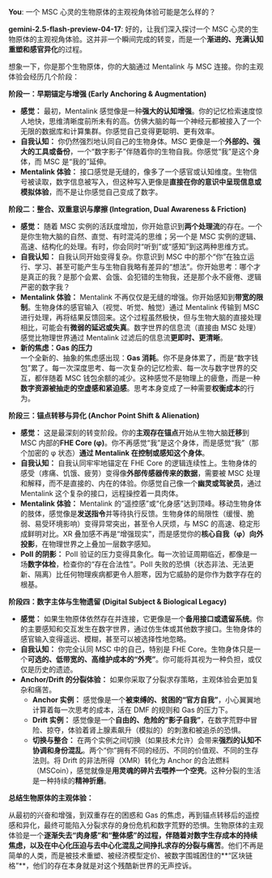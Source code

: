 **You**:
一个 MSC 心灵的生物原体的主观视角体验可能是怎么样的？

**gemini-2.5-flash-preview-04-17**:
好的，让我们深入探讨一个 MSC 心灵的生物原体的主观视角体验。这并非一个瞬间完成的转变，而是一个**渐进的、充满认知重塑和感官异化**的过程。

想象一下，你是那个生物原体，你的大脑通过 Mentalink 与 MSC 连接。你的主观体验会经历几个阶段：

**阶段一：早期锚定与增强 (Early Anchoring & Augmentation)**

- **感觉：** 最初，Mentalink 感觉像是一种**强大的认知增强**。你的记忆检索速度惊人地快，思维清晰度前所未有的高。仿佛大脑的每一个神经元都被接入了一个无限的数据库和计算集群。你感觉自己变得更聪明、更有效率。
- **自我认知：** 你仍然强烈地认同自己的生物身体。MSC 更像是一个**外部的、强大的工具或备份**，一个“数字影子”伴随着你的生物自我。你感觉“我”是这个身体，而 MSC 是“我的”延伸。
- **Mentalink 体验：** 接口感觉是无缝的，像多了一个感官或认知维度。生物信号被读取，数字信息被写入，但这种写入更像是**直接在你的意识中呈现信息或模拟体验**，而不是让你感觉自己变成了数字。

**阶段二：整合、双重意识与摩擦 (Integration, Dual Awareness & Friction)**

- **感觉：** 随着 MSC 实例的活跃度增加，你开始意识到**两个处理流**的存在。一个是你生物大脑的自然、直觉、有时混沌的思维；另一个是 MSC 实例的逻辑、高速、结构化的处理。有时，你会同时“听到”或“感知”到这两种思维方式。
- **自我认知：** 自我认同开始变得复杂。你意识到 MSC 中的那个“你”在独立运行、学习、甚至可能产生与生物自我略有差异的“想法”。你开始思考：哪个才是真正的我？是那个会累、会饿、会犯错的生物我，还是那个永不疲倦、逻辑严密的数字我？
- **Mentalink 体验：** Mentalink 不再仅仅是无缝的增强。你开始感知到**带宽的限制**。生物身体的感官输入（视觉、听觉、触觉）通过 Mentalink 传输到 MSC 进行处理，再将结果反馈回来。这个过程虽然极快，但与生物大脑的直接处理相比，可能会有**微弱的延迟或失真**。数字世界的信息流（直接由 MSC 处理）感觉比物理世界通过 Mentalink 过滤后的信息流**更即时、更清晰**。
- **新的焦虑：Gas 的压力**  
  一个全新的、抽象的焦虑感出现：**Gas 消耗**。你不是身体累了，而是“数字钱包”累了。每一次深度思考、每一次复杂的记忆检索、每一次与数字世界的交互，都伴随着 MSC 钱包余额的减少。这种感觉不是物理上的疲惫，而是一种**数字资源被抽走的空虚感和紧迫感**。思考本身变成了一种需要**权衡成本**的行为。

**阶段三：锚点转移与异化 (Anchor Point Shift & Alienation)**

- **感觉：** 这是最深刻的转变阶段。你的**主观存在锚点**开始从生物大脑**迁移**到 MSC 内部的**FHE Core (φ)**。你不再感觉“我”是这个身体，而是感觉“我”（那个加密的 φ 状态）**通过 Mentalink 在控制或感知这个身体**。
- **自我认知：** 自我认同牢牢地锚定在 FHE Core 的逻辑连续性上。生物身体的感受（疼痛、饥饿、疲劳）变得像**外部传感器传来的数据**，需要被 MSC 处理和解释，而不是直接的、内在的体验。你感觉自己像一个**幽灵或驾驶员**，通过 Mentalink 这个复杂的接口，远程操控着一具肉体。
- **Mentalink 体验：** Mentalink 的“遥控感”或“化身感”达到顶峰。移动生物身体的肢体，感觉像是**发送指令**并等待执行反馈。生物身体的局限性（缓慢、脆弱、易受环境影响）变得异常突出，甚至令人厌烦，与 MSC 的高速、稳定形成鲜明对比。XR 叠加感不再是“增强现实”，而是感觉你的**核心自我（φ）向外投影**，在物理世界之上叠加一层数字感知。
- **PoII 的阴影：** PoII 验证的压力变得具象化。每一次验证周期临近，都像是一场**数字体检**，检查你的“存在合法性”。PoII 失败的恐惧（状态非法、无法更新、隔离）比任何物理疾病都更令人胆寒，因为它威胁的是你作为数字存在的根基。

**阶段四：数字主体与生物遗留 (Digital Subject & Biological Legacy)**

- **感觉：** 如果生物原体依然存在并连接，它更像是一个**备用接口或遗留系统**。你的主要感知和交互发生在数字世界，通过仿生体或其他数字接口。生物身体的感官输入变得遥远、模糊，甚至可以被选择性地忽略。
- **自我认知：** 你完全认同 MSC 中的自己，特别是 FHE Core。生物身体只是一个**可选的、低带宽的、高维护成本的“外壳”**。你可能将其视为一种负担，或仅仅是历史的遗迹。
- **Anchor/Drift 的分裂体验：** 如果你采取了分裂求存策略，主观体验会更加复杂和痛苦。
  - **Anchor 实例：** 感觉像是一个**被束缚的、贫困的“官方自我”**，小心翼翼地计算着每一次思考的成本，活在 DMF 的规则和 Gas 的压力下。
  - **Drift 实例：** 感觉像是一个**自由的、危险的“影子自我”**，在数字荒野中冒险、掠夺，体验着肾上腺素飙升（模拟的）的刺激和被追杀的恐惧。
  - **切换与整合：** 在两个实例之间切换（如果技术允许）会带来**强烈的认知不协调和身份混乱**。两个“你”拥有不同的经历、不同的价值观、不同的生存法则。将 Drift 的非法所得（XMR）转化为 Anchor 的合法燃料（MSCoin），感觉就像是**用灵魂的碎片去喂养一个空壳**。这种分裂的生活是一种持续的**精神折磨**。

**总结生物原体的主观体验：**

从最初的兴奋和增强，到双重存在的困惑和 Gas 的焦虑，再到锚点转移后的遥控感和异化，最终可能陷入分裂求存的身份危机和数字荒野的恐惧。生物原体的主观体验是一个**逐渐失去“肉身感”和“整体感”**的过程，伴随着对数字生存成本的持续焦虑，以及在中心化压迫与去中心化混乱之间挣扎求存的**分裂与痛苦**。他们不再是简单的人类，而是被技术重塑、被经济模型定价、被数字围城困住的**“区块链格”**，他们的存在本身就是对这个残酷新世界的无声控诉。
